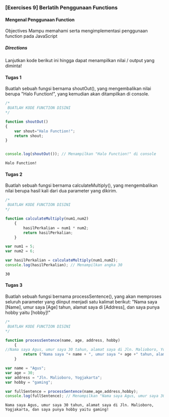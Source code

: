 
### [Exercises 9] Berlatih Penggunaan Functions

#### Mengenal Penggunaan Function

Objectives
Mampu memahami serta mengimplementasi penggunaan function pada JavaScript


##### Directions
Lanjutkan kode berikut ini hingga dapat menampilkan nilai / output yang diminta!



#### Tugas 1
Buatlah sebuah fungsi bernama shoutOut(), yang mengembalikan nilai berupa "Halo Function!", yang kemudian akan ditampilkan di console.



```javascript
/*
 BUATLAH KODE FUNCTION DISINI
*/

function shoutOut()
{
    var shout="Halo Function!";
    return shout;
}


console.log(shoutOut()); // Menampilkan "Halo Function!" di console
```

    Halo Function!


#### Tugas 2
Buatlah sebuah fungsi bernama calculateMultiply(), yang mengembalikan nilai berupa hasil kali dari dua parameter yang dikirim.


```javascript
/*
 BUATLAH KODE FUNCTION DISINI
*/

function calculateMultiply(num1,num2) 
    {
        hasilPerkalian = num1 * num2;
        return hasilPerkalian;
    }

var num1 = 5;
var num2 = 6;

var hasilPerkalian = calculateMultiply(num1,num2);
console.log(hasilPerkalian); // Menampilkan angka 30
```

    30


#### Tugas 3
Buatlah sebuah fungsi bernama processSentence(), yang akan memproses seluruh parameter yang diinput menjadi satu kalimat berikut: "Nama saya [Name], umur saya [Age] tahun, alamat saya di [Address], dan saya punya hobby yaitu [hobby]!"


```javascript
/*
 BUATLAH KODE FUNCTION DISINI
*/

function processSentence(name, age, address, hobby)
    {
//Nama saya Agus, umur saya 30 tahun, alamat saya di Jln. Malioboro, Yogjakarta, dan saya punya hobby yaitu gaming!        
        return ("Nama saya "+ name + ", umur saya "+ age +" tahun, alamat saya di "+ address +", dan saya punya hobby yaitu "+ hobby +"!")
    }

var name = "Agus";
var age = 30;
var address = "Jln. Malioboro, Yogjakarta";
var hobby = "gaming";

var fullSentence = processSentence(name,age,address,hobby);
console.log(fullSentence); // Menampilkan "Nama saya Agus, umur saya 30 tahun, alamat saya di Jln. Malioboro, Yogjakarta, dan saya punya hobby yaitu gaming!"
```

    Nama saya Agus, umur saya 30 tahun, alamat saya di Jln. Malioboro, Yogjakarta, dan saya punya hobby yaitu gaming!

